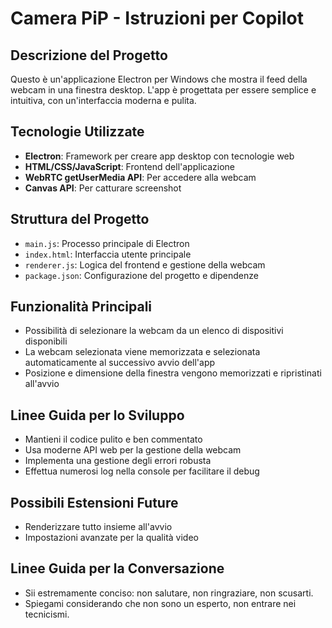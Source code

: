 <!-- Use this file to provide workspace-specific custom instructions to Copilot. For more details, visit https://code.visualstudio.com/docs/copilot/copilot-customization#_use-a-githubcopilotinstructionsmd-file -->

# Camera PiP - Istruzioni per Copilot

## Descrizione del Progetto
Questo è un'applicazione Electron per Windows che mostra il feed della webcam in una finestra desktop. L'app è progettata per essere semplice e intuitiva, con un'interfaccia moderna e pulita.

## Tecnologie Utilizzate
- **Electron**: Framework per creare app desktop con tecnologie web
- **HTML/CSS/JavaScript**: Frontend dell'applicazione
- **WebRTC getUserMedia API**: Per accedere alla webcam
- **Canvas API**: Per catturare screenshot

## Struttura del Progetto
- `main.js`: Processo principale di Electron
- `index.html`: Interfaccia utente principale
- `renderer.js`: Logica del frontend e gestione della webcam
- `package.json`: Configurazione del progetto e dipendenze

## Funzionalità Principali
- Possibilità di selezionare la webcam da un elenco di dispositivi disponibili
- La webcam selezionata viene memorizzata e selezionata automaticamente al successivo avvio dell'app
- Posizione e dimensione della finestra vengono memorizzati e ripristinati all'avvio

## Linee Guida per lo Sviluppo
- Mantieni il codice pulito e ben commentato
- Usa moderne API web per la gestione della webcam
- Implementa una gestione degli errori robusta
- Effettua numerosi log nella console per facilitare il debug

## Possibili Estensioni Future
- Renderizzare tutto insieme all'avvio
- Impostazioni avanzate per la qualità video

## Linee Guida per la Conversazione
- Sii estremamente conciso: non salutare, non ringraziare, non scusarti.
- Spiegami considerando che non sono un esperto, non entrare nei tecnicismi.
